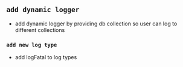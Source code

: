 ## `add dynamic logger`
 - add dynamic logger by providing db collection so user can log to different collections

 ### `add new log type`
 - add logFatal to log types